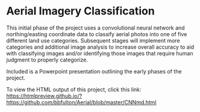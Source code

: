 # Aerial Imagery Classification

This initial phase of the project uses a convolutional neural network and northing/easting coordinate data to classify aerial photos into one of five different land use categories.  Subsequent stages will implement more categories and additional image analysis to increase overall accuracy to aid with classifying images and/or identifying those images that require human judgment to properly categorize.

Included is a Powerpoint presentation outlining the early phases of the project.

To view the HTML output of this project, click this link:  https://htmlpreview.github.io/?https://github.com/bbfulton/Aerial/blob/master/CNNmd.html


